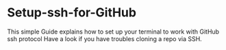 # Setup-ssh-for-GitHub
This simple Guide explains how to set up your terminal to work with GitHub ssh protocol
Have a look if you have troubles cloning a repo via SSH.

